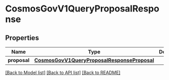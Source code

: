 # CosmosGovV1QueryProposalResponse

## Properties
Name | Type | Description | Notes
------------ | ------------- | ------------- | -------------
**proposal** | [**CosmosGovV1QueryProposalResponseProposal**](CosmosGovV1QueryProposalResponseProposal.md) |  | [optional] 

[[Back to Model list]](../README.md#documentation-for-models) [[Back to API list]](../README.md#documentation-for-api-endpoints) [[Back to README]](../README.md)

